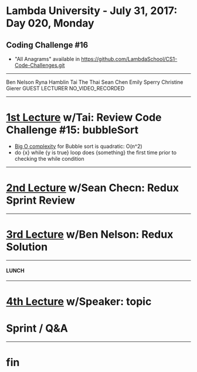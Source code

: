 # Lambda University - July 31, 2017: Day 020, Monday
## Coding Challenge #16
- "All Anagrams" available in https://github.com/LambdaSchool/CS1-Code-Challenges.git
***
Ben Nelson
Ryna Hamblin
Tai The Thai
Sean Chen
Emily Sperry
Christine Gierer
GUEST LECTURER
NO_VIDEO_RECORDED
***
# [1st Lecture](https://youtu.be/Ex_uCsMLQnI) w/Tai: Review Code Challenge #15: bubbleSort
  - [Big O complexity](https://medium.com/cesars-tech-insights/big-o-notation-javascript-25c79f50b19b) for Bubble sort is quadratic: O(n^2)
  - do {x} while {y is true} loop does {something} the first time prior to checking the while condition
***
# [2nd Lecture](NO_VIDEO_RECORDED) w/Sean Checn: Redux Sprint Review
***
# [3rd Lecture](VIDEO_RECORDED_NOT_POSTED) w/Ben Nelson: Redux Solution
***
#### LUNCH
***
# [4th Lecture](VIDEO_RECORDED_NOT_POSTED) w/Speaker: topic
# Sprint / Q&A
***
# fin
